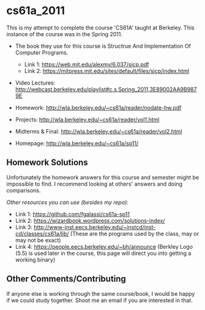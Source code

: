 # cs61a_2011

This is my attempt to complete the course 'CS61A' taught at Berkeley. This instance of the course was in the Spring 2011.

* The book they use for this course is Structrue And Implementation Of Computer Programs.
  - Link 1: https://web.mit.edu/alexmv/6.037/sicp.pdf
  - Link 2: https://mitpress.mit.edu/sites/default/files/sicp/index.html
* Video Lectures: http://webcast.berkeley.edu/playlist#c,s,Spring_2011,3E89002AA9B9879E
* Homework: http://wla.berkeley.edu/~cs61a/reader/nodate-hw.pdf
* Projects: http://wla.berkeley.edu/~cs61a/reader/vol1.html
* Midterms & Final: http://wla.berkeley.edu/~cs61a/reader/vol2.html

* Homepage: http://wla.berkeley.edu/~cs61a/sp11/ 

## Homework Solutions

Unfortunately the homework answers for this course and semester might be impossible to find. I recommend looking at others' answers and doing comparisons.

*Other resources you can use (besides my repo):*
  - Link 1: https://github.com/fgalassi/cs61a-sp11
  - Link 2: https://wizardbook.wordpress.com/solutions-index/
  - Link 3: http://www-inst.eecs.berkeley.edu/~instcd/inst-cd/classes/cs61a/lib/ (These are the programs used by the class, may or may not be exact)
  - Link 4: https://people.eecs.berkeley.edu/~bh/announce (Berkley Logo (5.5) is used later in the course, this page will direct you into getting a working binary)
  
 ## Other Comments/Contributing
 
 If anyone else is working through the same course/book, I would be happy if we could study together. Shoot me an email if you are interested in that.
